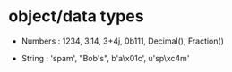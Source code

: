 # object/data types

- Numbers : 1234, 3.14, 3+4j, 0b111, Decimal(), Fraction()

- String : 'spam', "Bob's", b'a\x01c', u'sp\xc4m'

